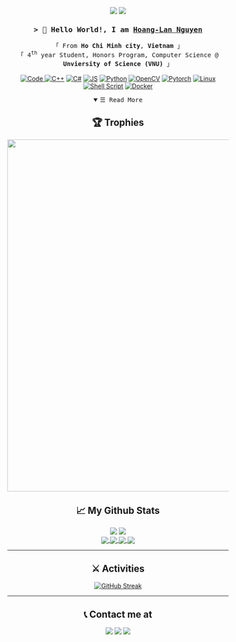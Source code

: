 
<!--
**lannguyen0910/lannguyen0910** is a ✨ _special_ ✨ repository because its `README.md` (this file) appears on your GitHub profile.

Here are some ideas to get you started:

- 🔭 I’m currently working on ...
- 🌱 I’m currently learning ...
- 👯 I’m looking to collaborate on ...
- 🤔 I’m looking for help with ...
- 💬 Ask me about ...
- 📫 How to reach me: ...
- 😄 Pronouns: ...
- ⚡ Fun fact: ...
-->

<p align="center">
 <img src="https://badges.pufler.dev/visits/lannguyen0910/lannguyen0910"/> 
 <img src="https://badges.pufler.dev/repos/lannguyen0910"/>
</p>

<h3 align="center">
        <samp>&gt; 👋 Hello World!, I am
                <b><a target="_blank"  href="https://github.com/lannguyen0910">Hoang-Lan Nguyen</a></b>
        </samp>
</h3>

<p align="center">
<!-- Organisation  -->
        <samp>
		「 From <b>Ho Chi Minh city</b>, <b>Vietnam</b> 」
                <br>
		「 4<sup>th</sup> year Student, Honors Program, Computer Science @<b> Unviersity of Science (VNU)</b> 」
                <br>
                <br>
        </samp>
	<a href="https://github.comlannguyen0910?tab=repositories" target="_blank"><img alt="Code"
		src="https://img.shields.io/badge/-code-000000?style=for-the-badge&logo=Plex&logoColor=white">
	</a>
	<a href="https://github.comlannguyen0910?tab=repositories" target="_blank"><img alt="C++"
		src="https://img.shields.io/badge/c++-%2300599C.svg?style=for-the-badge&logo=c%2B%2B&logoColor=white"></a>
	<a href="https://github.comlannguyen0910?tab=repositories" target="_blank"><img alt="C#"src="https://img.shields.io/badge/c%23-%23239120.svg?style=for-the-badge&logo=c-sharp&logoColor=white"></a>
	<a href="https://github.comlannguyen0910?tab=repositories" target="_blank"><img alt="JS"
		src="https://img.shields.io/badge/javascript-%23323330.svg?style=for-the-badge&logo=javascript&logoColor=%23F7DF1E"></a>
	<a href="https://github.comlannguyen0910?tab=repositories" target="_blank"><img alt="Python"
		src="https://img.shields.io/badge/Python-14354C?style=for-the-badge&logo=python&logoColor=white"></a>
	<a href="https://github.comlannguyen0910?tab=repositories" target="_blank"><img alt="OpenCV"
		src="https://img.shields.io/badge/opencv-%23white.svg?style=for-the-badge&logo=opencv&logoColor=white"></a>
	<a href="https://github.comlannguyen0910?tab=repositories" target="_blank"><img alt="Pytorch"
		src="https://img.shields.io/badge/PyTorch-%23EE4C2C.svg?style=for-the-badge&logo=PyTorch&logoColor=white"></a>	
	<a href="https://github.comlannguyen0910?tab=repositories" target="_blank"><img alt="Linux"
		src="https://img.shields.io/badge/Linux-FCC624?style=for-the-badge&logo=linux&logoColor=black"></a>
	<a href="https://github.comlannguyen0910?tab=repositories" target="_blank"><img alt="Shell Script"
		src="https://img.shields.io/badge/shell_script-%23121011.svg?style=for-the-badge&logo=gnu-bash&logoColor=white"></a>
	<a href="https://github.comlannguyen0910?tab=repositories" target="_blank"><img alt="Docker"
		src="https://img.shields.io/badge/docker-%230db7ed.svg?style=for-the-badge&logo=docker&logoColor=white"></a>
	
</p>

<!-- Details Section-->
<details open align="center">
    <summary> <samp>&#9776; Read More</samp></summary>
    <p align="center">
	 <a><h2>🏆 Trophies</h2></a>
	<a>
	  <img width=800 src="https://github-profile-trophy.vercel.app/?username=lannguyen0910&count_private=true&column=8&theme=onedark&no-bg=true&no-frame=true"/>
	</a>

<a><h2>:chart_with_upwards_trend: My Github Stats</h2></a>
<div>
  <img src="https://github-readme-stats.vercel.app/api?username=lannguyen0910&count_private=true&show_icons=true&theme=radical&line_height=40" />
  <img src="https://github-readme-stats.vercel.app/api/top-langs/?username=lannguyen0910&theme=radical&count_private=true&hide=jupyter%20notebook" />
</div>

</a>

<a href="https://github.com/lannguyen0910/food-detection-yolov5">
  <img align="center" src="https://github-readme-stats.vercel.app/api/pin/?username=lannguyen0910&repo=food-detection-yolov5&show_owner&theme=radical" />
	
<a href="https://github.com/lannguyen0910/deep-efficient-person-reid">
  <img align="center" src="https://github-readme-stats.vercel.app/api/pin/?username=lannguyen0910&repo=deep-efficient-person-reid&show_owner&theme=radical" />
</a>
	
<a href="https://github.com/lannguyen0910/SAB">
  <img align="center" src="https://github-readme-stats.vercel.app/api/pin/?username=lannguyen0910&repo=SAB&show_owner&theme=radical" />
	
<a href="https://github.com/lannguyen0910/image-deep-hash">
  <img align="center" src="https://github-readme-stats.vercel.app/api/pin/?username=lannguyen0910&repo=image-deep-hash&show_owner&theme=radical" />
</a>

---

<a><h2>:crossed_swords: Activities</h2></a>
[![GitHub Streak](https://github-readme-streak-stats.herokuapp.com/?user=lannguyen0910&count_private=true&theme=radical)](https://git.io/streak-stats)

---

<a><h2>:telephone_receiver: Contact me at </h2></a>
<p align="center">  
<img href="mailto:18120051@student.hcmus.edu.vn" src="https://img.shields.io/badge/Gmail-D14836?style=for-the-badge&logo=gmail&logoColor=white&link=mailto:18120051@student.hcmus.edu.vn"/>
<img href="https://www.facebook.com/nguyen.hoang.lan.2000/" src="https://img.shields.io/badge/Facebook-%231877F2.svg?style=for-the-badge&logo=facebook&logoColor=white"/>
	<img href="https://www.linkedin.com/in/lanhoangnguyen/" src="https://img.shields.io/badge/LinkedIn-0077B5?style=for-the-badge&logo=linkedin&logoColor=white"/>
	
	
</p>

</details>
